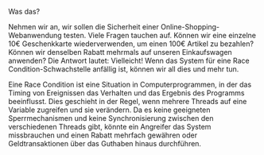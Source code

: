 Was das?

Nehmen wir an, wir sollen die Sicherheit einer Online-Shopping-Webanwendung testen. Viele Fragen tauchen auf. Können wir eine einzelne 10€ Geschenkkarte wiederverwenden, um einen 100€ Artikel zu bezahlen? Können wir denselben Rabatt mehrmals auf unseren Einkaufswagen anwenden? Die Antwort lautet: Vielleicht! Wenn das System für eine Race Condition-Schwachstelle anfällig ist, können wir all dies und mehr tun.

Eine Race Condition ist eine Situation in Computerprogrammen, in der das Timing von Ereignissen das Verhalten und das Ergebnis des Programms beeinflusst. Dies geschieht in der Regel, wenn mehrere Threads auf eine Variable zugreifen und sie verändern. Da es keine geeigneten Sperrmechanismen und keine Synchronisierung zwischen den verschiedenen Threads gibt, könnte ein Angreifer das System missbrauchen und einen Rabatt mehrfach gewähren oder Geldtransaktionen über das Guthaben hinaus durchführen.



